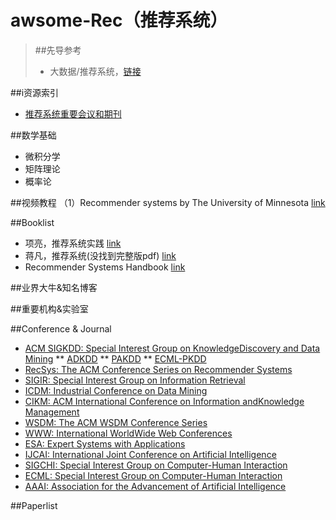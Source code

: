 # awsome-Rec（推荐系统）
> ##先导参考
> * 大数据/推荐系统，[链接](https://github.com/Tulongf/Big_Data_Resources)<br> 

##i资源索引
* [推荐系统重要会议和期刊](http://www.voidcn.com/blog/zzp_403184692/article/p-6124193.html)


##数学基础
* 微积分学<br>
* 矩阵理论<br>
* 概率论<br>

##视频教程
（1）Recommender systems by The University of Minnesota [link](https://www.coursera.org/learn/recommender-systems?siteID=Gr6prw2kaB0-gBhbyC5EIuFSTz2MMu.dYA&utm_content=10&utm_medium=partners&utm_source=linkshare&utm_campaign=Gr6prw2kaB0#) <br>



##Booklist
* 项亮，推荐系统实践 [link](http://vdisk.weibo.com/s/aOL2uYMILo_z1)<br>
* 蒋凡，推荐系统(没找到完整版pdf) [link](http://download.csdn.net/detail/markman101/8667831)
* Recommender Systems Handbook [link](http://vdisk.weibo.com/s/uu2R8eaP7t3v1)

##业界大牛&知名博客


##重要机构&实验室

##Conference & Journal
 * [ACM SIGKDD: Special Interest Group on KnowledgeDiscovery and Data Mining](http://www.kdd.org/)
   ** [ADKDD](http://www.adkdd.com/)
   ** [PAKDD](http://www.adkdd.com/)
   ** [ECML-PKDD](http://ecmlpkdd2016.org/)
 * [RecSys: The ACM Conference Series on Recommender Systems](http://recsys.acm.org/)
 * [SIGIR: Special Interest Group on Information Retrieval](http://sigir.org/)
 * [ICDM: Industrial Conference on Data Mining](http://www.cs.uvm.edu/~icdm/)
 * [CIKM: ACM International Conference on Information andKnowledge Management](http://www.cikm.org/)
 * [WSDM: The ACM WSDM Conference Series](http://www.wsdm-conference.org/)
 * [WWW: International WorldWide Web Conferences](http://www.informatik.uni-trier.de/~ley/db/conf/www/index.html)
 * [ESA: Expert Systems with Applications](http://www.journals.elsevier.com/expert-systems-with-applications/)
 * [IJCAI: International Joint Conference on Artificial Intelligence](http://ijcai-16.org/)
 * [SIGCHI: Special Interest Group on Computer-Human Interaction](http://www.sigchi.org/)
 * [ECML: Special Interest Group on Computer-Human Interaction](http://www.sigchi.org/)
 * [AAAI: Association for the Advancement of Artificial Intelligence](http://www.aaai.org/home.html)
 

##Paperlist



